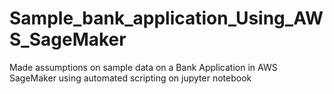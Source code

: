 # Sample_bank_application_Using_AWS_SageMaker
Made assumptions on sample data on a Bank Application in AWS SageMaker using automated scripting on jupyter notebook
